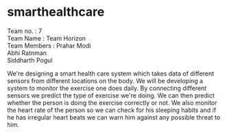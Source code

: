 # smarthealthcare

Team no. : 7  
Team Name : Team Horizon  
Team Members :  Prahar Modi  
                Abhi Ratnman  
                Siddharth Pogul  

We're designing a smart health care system which takes data of different sensors from different locations on the body. 
We will be developing a system to monitor the exercise one does daily.
By connecting different sensors we predict the type of exercise we're doing. 
We can then predict whether the person is doing the exercise correctly or not. 
We also monitor the heart rate of the person so we can check for his sleeping habits
and if he has irregular heart beats we can warn him against any possible threat to him.
